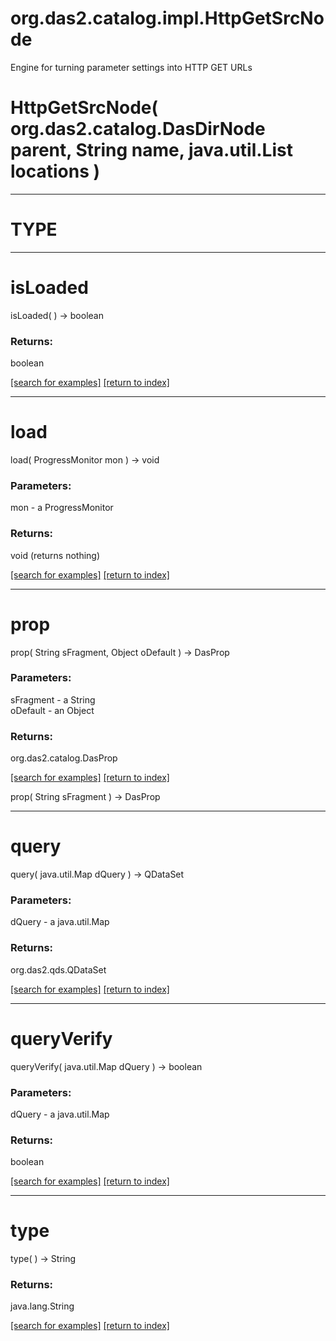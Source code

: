 # org.das2.catalog.impl.HttpGetSrcNode

Engine for turning parameter settings into HTTP GET URLs

# HttpGetSrcNode( org.das2.catalog.DasDirNode parent, String name, java.util.List locations )


***
<a name="TYPE"></a>
# TYPE



***
<a name="isLoaded"></a>
# isLoaded
isLoaded(  ) &rarr; boolean



### Returns:
boolean


<a href="https://github.com/autoplot/dev/search?q=isLoaded&unscoped_q=isLoaded">[search for examples]</a>
<a href="https://github.com/autoplot/documentation/blob/master/javadoc/index-all.md">[return to index]</a>

***
<a name="load"></a>
# load
load( ProgressMonitor mon ) &rarr; void



### Parameters:
mon - a ProgressMonitor

### Returns:
void (returns nothing)


<a href="https://github.com/autoplot/dev/search?q=load&unscoped_q=load">[search for examples]</a>
<a href="https://github.com/autoplot/documentation/blob/master/javadoc/index-all.md">[return to index]</a>

***
<a name="prop"></a>
# prop
prop( String sFragment, Object oDefault ) &rarr; DasProp



### Parameters:
sFragment - a String
<br>oDefault - an Object

### Returns:
org.das2.catalog.DasProp


<a href="https://github.com/autoplot/dev/search?q=prop&unscoped_q=prop">[search for examples]</a>
<a href="https://github.com/autoplot/documentation/blob/master/javadoc/index-all.md">[return to index]</a>

prop( String sFragment ) &rarr; DasProp<br>
***
<a name="query"></a>
# query
query( java.util.Map dQuery ) &rarr; QDataSet



### Parameters:
dQuery - a java.util.Map

### Returns:
org.das2.qds.QDataSet


<a href="https://github.com/autoplot/dev/search?q=query&unscoped_q=query">[search for examples]</a>
<a href="https://github.com/autoplot/documentation/blob/master/javadoc/index-all.md">[return to index]</a>

***
<a name="queryVerify"></a>
# queryVerify
queryVerify( java.util.Map dQuery ) &rarr; boolean



### Parameters:
dQuery - a java.util.Map

### Returns:
boolean


<a href="https://github.com/autoplot/dev/search?q=queryVerify&unscoped_q=queryVerify">[search for examples]</a>
<a href="https://github.com/autoplot/documentation/blob/master/javadoc/index-all.md">[return to index]</a>

***
<a name="type"></a>
# type
type(  ) &rarr; String



### Returns:
java.lang.String


<a href="https://github.com/autoplot/dev/search?q=type&unscoped_q=type">[search for examples]</a>
<a href="https://github.com/autoplot/documentation/blob/master/javadoc/index-all.md">[return to index]</a>

